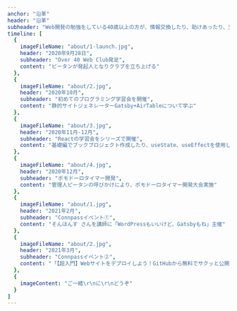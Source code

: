 ```yaml
---
anchor: "沿革"
header: "沿革"
subheader: "Web開発の勉強をしている40歳以上の方が、情報交換したり、助けあったり、交流を深めたりするためのオンラインコミュニティ"
timeline: [
  {
    imageFileName: "about/1-launch.jpg",
    header: "2020年9月28日",
    subheader: "Over 40 Web Club発足",
    content: "ピータンが発起人となりクラブを立ち上げる"
  },
  {
    imageFileName: "about/2.jpg",
    header: "2020年10月",
    subheader: "初めてのプログラミング学習会を開催",
    content: "静的サイトジェネレーターGatsby+AirTableについて学ぶ"
  },
  {
    imageFileName: "about/3.jpg",
    header: "2020年11月-12月",
    subheader: "Reactの学習会をシリーズで開催",
    content: "基礎編でブックプロジェクト作成したり、useState、useEffectを使用したプロジェクトを作成しました"
  },
  {
    imageFileName: "about/4.jpg",
    header: "2020年12月",
    subheader: "ポモドーロタイマー開発",
    content: "管理人ピータンの呼びかけにより、ポモドーロタイマー開発大会実施"
  },
  {
    imageFileName: "about/1.jpg",
    header: "2021年2月",
    subheader: "Connpassイベント①",
    content: "そんほんす さんを講師に「WordPressもいいけど、Gatsbyもね」主催"
  },
  {
    imageFileName: "about/2.jpg",
    header: "2021年3月",
    subheader: "Connpassイベント②",
    content: "「【超入門】Webサイトをデプロイしよう！GitHubから無料でサクッと公開」主催"
  },
  {
    imageContent: "ご一緒\r\nに\r\nどうぞ"
  }
]
---
```

